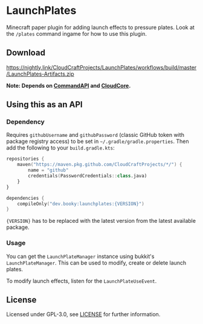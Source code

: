 # LaunchPlates

Minecraft paper plugin for adding launch effects to pressure plates. Look at the `/plates` command ingame
for how to use this plugin.

## Download

https://nightly.link/CloudCraftProjects/LaunchPlates/workflows/build/master/LaunchPlates-Artifacts.zip

**Note: Depends on [CommandAPI](https://commandapi.jorel.dev/)
and [CloudCore](https://github.com/CloudCraftProjects/CloudCore/).**

## Using this as an API

### Dependency

Requires `githubUsername` and `githubPassword` (classic GitHub token with package registry access) to be set
in `~/.gradle/gradle.properties`. Then add the following to your `build.gradle.kts`:

```kotlin
repositories {
    maven("https://maven.pkg.github.com/CloudCraftProjects/*/") {
        name = "github"
        credentials(PasswordCredentials::class.java)
    }
}

dependencies {
    compileOnly("dev.booky:launchplates:{VERSION}")
}
```

`{VERSION}` has to be replaced with the latest version from the latest available package.

### Usage

You can get the `LaunchPlateManager` instance using bukkit's `LaunchPlateManager`.
This can be used to modify, create or delete launch plates.

To modify launch effects, listen for the `LaunchPlateUseEvent`.

## License

Licensed under GPL-3.0, see [LICENSE](./LICENSE) for further information.

